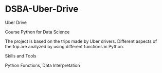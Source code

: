 # DSBA-Uber-Drive
Uber Drive

Course Python for Data Science

The project is based on the trips made by Uber drivers. Different aspects of the trip are analyzed by using different functions in Python.

Skills and Tools

Python Functions, Data Interpretation
